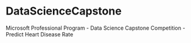 # DataScienceCapstone
Microsoft Professional Program - Data Science Capstone Competition - Predict Heart Disease Rate
